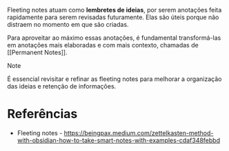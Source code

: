 Fleeting notes atuam como **lembretes de ideias**, por serem anotações feita rapidamente para serem revisadas futuramente. Elas são úteis porque não distraem no momento em que são criadas.

Para aproveitar ao máximo essas anotações, é fundamental transformá-las em anotações mais elaboradas e com mais contexto, chamadas de [[Permanent Notes]].

> [!note] 
> É essencial revisitar e refinar as fleeting notes para melhorar a organização das ideias e retenção de informações.

# Referências
- Fleeting notes - https://beingpax.medium.com/zettelkasten-method-with-obsidian-how-to-take-smart-notes-with-examples-cdaf348febbd
